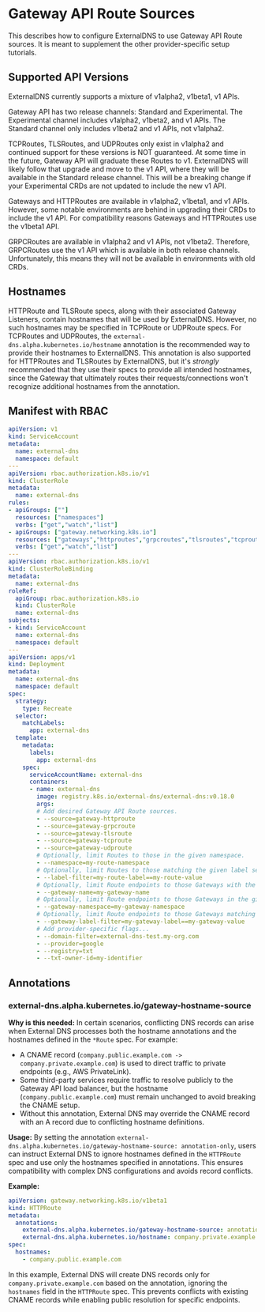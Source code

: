 # Gateway API Route Sources

This describes how to configure ExternalDNS to use Gateway API Route sources.
It is meant to supplement the other provider-specific setup tutorials.

## Supported API Versions

ExternalDNS currently supports a mixture of v1alpha2, v1beta1, v1 APIs.

Gateway API has two release channels: Standard and Experimental.
The Experimental channel includes v1alpha2, v1beta2, and v1 APIs.
The Standard channel only includes v1beta2 and v1 APIs, not v1alpha2.

TCPRoutes, TLSRoutes, and UDPRoutes only exist in v1alpha2 and continued support for
these versions is NOT guaranteed. At some time in the future, Gateway API will graduate
these Routes to v1. ExternalDNS will likely follow that upgrade and move to the v1 API,
where they will be available in the Standard release channel. This will be a breaking
change if your Experimental CRDs are not updated to include the new v1 API.

Gateways and HTTPRoutes are available in v1alpha2, v1beta1, and v1 APIs.
However, some notable environments are behind in upgrading their CRDs to include the v1 API.
For compatibility reasons Gateways and HTTPRoutes use the v1beta1 API.

GRPCRoutes are available in v1alpha2 and v1 APIs, not v1beta2.
Therefore, GRPCRoutes use the v1 API which is available in both release channels.
Unfortunately, this means they will not be available in environments with old CRDs.

## Hostnames

HTTPRoute and TLSRoute specs, along with their associated Gateway Listeners, contain hostnames that
will be used by ExternalDNS. However, no such hostnames may be specified in TCPRoute or UDPRoute
specs. For TCPRoutes and UDPRoutes, the `external-dns.alpha.kubernetes.io/hostname` annotation
is the recommended way to provide their hostnames to ExternalDNS. This annotation is also supported
for HTTPRoutes and TLSRoutes by ExternalDNS, but it's _strongly_ recommended that they use their
specs to provide all intended hostnames, since the Gateway that ultimately routes their
requests/connections won't recognize additional hostnames from the annotation.

## Manifest with RBAC

```yaml
apiVersion: v1
kind: ServiceAccount
metadata:
  name: external-dns
  namespace: default
---
apiVersion: rbac.authorization.k8s.io/v1
kind: ClusterRole
metadata:
  name: external-dns
rules:
- apiGroups: [""]
  resources: ["namespaces"]
  verbs: ["get","watch","list"]
- apiGroups: ["gateway.networking.k8s.io"]
  resources: ["gateways","httproutes","grpcroutes","tlsroutes","tcproutes","udproutes"]
  verbs: ["get","watch","list"]
---
apiVersion: rbac.authorization.k8s.io/v1
kind: ClusterRoleBinding
metadata:
  name: external-dns
roleRef:
  apiGroup: rbac.authorization.k8s.io
  kind: ClusterRole
  name: external-dns
subjects:
- kind: ServiceAccount
  name: external-dns
  namespace: default
---
apiVersion: apps/v1
kind: Deployment
metadata:
  name: external-dns
  namespace: default
spec:
  strategy:
    type: Recreate
  selector:
    matchLabels:
      app: external-dns
  template:
    metadata:
      labels:
        app: external-dns
    spec:
      serviceAccountName: external-dns
      containers:
      - name: external-dns
        image: registry.k8s.io/external-dns/external-dns:v0.18.0
        args:
        # Add desired Gateway API Route sources.
        - --source=gateway-httproute
        - --source=gateway-grpcroute
        - --source=gateway-tlsroute
        - --source=gateway-tcproute
        - --source=gateway-udproute
        # Optionally, limit Routes to those in the given namespace.
        - --namespace=my-route-namespace
        # Optionally, limit Routes to those matching the given label selector.
        - --label-filter=my-route-label==my-route-value
        # Optionally, limit Route endpoints to those Gateways with the given name.
        - --gateway-name=my-gateway-name
        # Optionally, limit Route endpoints to those Gateways in the given namespace.
        - --gateway-namespace=my-gateway-namespace
        # Optionally, limit Route endpoints to those Gateways matching the given label selector.
        - --gateway-label-filter=my-gateway-label==my-gateway-value
        # Add provider-specific flags...
        - --domain-filter=external-dns-test.my-org.com
        - --provider=google
        - --registry=txt
        - --txt-owner-id=my-identifier
```

## Annotations

### external-dns.alpha.kubernetes.io/gateway-hostname-source

**Why is this needed:**
In certain scenarios, conflicting DNS records can arise when External DNS processes both the hostname annotations and the hostnames defined in the `*Route` spec. For example:

- A CNAME record (`company.public.example.com -> company.private.example.com`) is used to direct traffic to private endpoints (e.g., AWS PrivateLink).
- Some third-party services require traffic to resolve publicly to the Gateway API load balancer, but the hostname (`company.public.example.com`) must remain unchanged to avoid breaking the CNAME setup.
- Without this annotation, External DNS may override the CNAME record with an A record due to conflicting hostname definitions.

**Usage:**
By setting the annotation `external-dns.alpha.kubernetes.io/gateway-hostname-source: annotation-only`, users can instruct External DNS
to ignore hostnames defined in the `HTTPRoute` spec and use only the hostnames specified in annotations. This ensures
compatibility with complex DNS configurations and avoids record conflicts.

**Example:**

```yaml
apiVersion: gateway.networking.k8s.io/v1beta1
kind: HTTPRoute
metadata:
  annotations:
    external-dns.alpha.kubernetes.io/gateway-hostname-source: annotation-only
    external-dns.alpha.kubernetes.io/hostname: company.private.example.com
spec:
  hostnames:
    - company.public.example.com
```

In this example, External DNS will create DNS records only for `company.private.example.com` based on the annotation, ignoring the `hostnames` field in the `HTTPRoute` spec. This prevents conflicts with existing CNAME records while enabling public resolution for specific endpoints.

